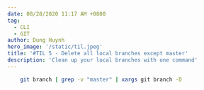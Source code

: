 ```yaml
---
date: 08/28/2020 11:17 AM +0800
tag:
  - CLI
  - GIT
author: Dung Huynh
hero_image: '/static/til.jpeg'
title: '#TIL 5 - Delete all local branches except master'
description: 'Clean up your local branches with one command'
---
```


```sh
    git branch | grep -v "master" | xargs git branch -D
```
